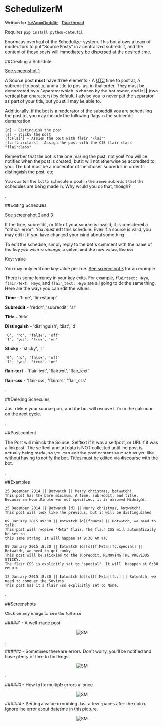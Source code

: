 SchedulizerM
========

Written for [/u/ApexRedditr](http://reddit.com/u/apexredditr) - [Req thread](http://www.reddit.com/r/RequestABot/comments/2m5abs/request_schedule_a_post/)

Requires `pip install python-dateutil`

Enormous overhaul of the Schedulizer system. This bot allows a team of moderators to put "Source Posts" in a centralized subreddit, and the content of those posts will immediately be dispersed at the desired time.

##Creating a Schedule

[See screenshot 1](https://github.com/voussoir/reddit/tree/master/Schedulizer-ModTeam#1---a-well-made-post)

A Source post **must** have three elements - A [UTC](http://www.timeanddate.com/time/map/) time to post at, a subreddit to post to, and a title to post as, in that order. They must be demarcated by a Separator which is chosen by the bot owner, and is **||** (two vertical bar characters) by default. I advise you to never put the separator as part of your title, but you still may be able to.

Additionally, if the bot is a moderator of the subreddit you are scheduling the post to, you may include the following flags in the subreddit demarcation

    [d] - Distinguish the post
    [s] - Sticky the post
    [f:Flair] - Assign the post with flair "Flair"
    [fc:flairclass] - Assign the post with the CSS flair class "flairclass"

Remember that the bot is the one making the post, not you! You will be notified when the post is created, but it will not otherwise be accredited to you. The bot must be a moderator of the chosen subreddit in order to distinguish the post, etc.

You *can* tell the bot to schedule a post in the same subreddit that the schedules are being made in. Why would you do that, though?


.

##Editing Schedules

[See screenshot 2 and 3](https://github.com/voussoir/reddit/tree/master/Schedulizer-ModTeam#2---sometimes-there-are-errors-dont-worry-youll-be-notified-and-have-plenty-of-time-to-fix-things)

If the time, subreddit, or title of your source is invalid, it is considered a "critical error". You *must* edit this schedule. Even if a source is valid, you may edit it if you have changed your mind about something.

To edit the schedule, simply reply to the bot's comment with the name of the key you wish to change, a colon, and the new value, like so:

   Key: value

You may only edit one key:value per line. [See screenshot 3](https://github.com/voussoir/reddit/tree/master/Schedulizer-ModTeam#3---how-to-fix-multiple-errors-at-once) for an example.

There is some leniency in your key edits. For example, `flairtext: Heyo`, `flair-text: Heyo`, and `flair_text: Heyo` are all going to do the same thing. Here are the ways you can edit the values.

**Time** - 'time', 'timestamp'

**Subreddit** - 'reddit', 'subreddit', 'sr'
	
**Title**  - 'title'

**Distinguish** - 'distinguish', 'dist', 'd'

    '0', 'no', 'false', 'off'
    '1', 'yes', 'true', 'on'

**Sticky** - 'sticky', 's'

    '0', 'no', 'false', 'off'
    '1', 'yes', 'true', 'on'

**flair-text** - 'flair-text', 'flairtext', 'flair_text'

**flair-css** - 'flair-css', 'flaircss', 'flair_css'


.

##Deleting Schedules

Just delete your source post, and the bot will remove it from the calendar on the next cycle.


.


##Post content

The Post will mimick the Source. Selftext if it was a selfpost, or URL if it was a linkpost. The selftext and url data is NOT collected until the post is actually being made, so you can edit the post content as much as you like without having to notify the bot. Titles must be edited via discourse with the bot.

.


##Examples

    25 December 2014 || Botwatch || Merry christmas, botwatch!
    This post has the bare minimum. A time, subreddit, and title. 
    Because an Hour:Minute was not specified, it is assumed Midnight.

    25 December 2014 || Botwatch [d] || Merry christmas, botwatch!
    This post will look like the previous, but it will be distinguished

    09 January 2015 09:30 || Botwatch [d][f:Meta] || Botwatch, we need to talk.
    This post will receive "Meta" flair. The flair CSS will automatically be set to 
    this same string. It will happen at 9:30 AM UTC

    09 January 2015 18:30 || Botwatch [d][s][f:Meta][fc:special] || Botwatch, we need to get funky
    This post will be stickied to the subreddit, REMOVING THE PREVIOUS STICKY. 
    The flair CSS is explicitly set to "special". It will  happpen at 6:30 PM UTC

    12 January 2015 18:30 || Botwatch [d][s][f:Meta][fc:] || Botwatch, we need to conquer the Soviets
    This post has it's flair css explicitly set to None.


.


##Screenshots

Click on any image to see the full size

#####1 - A well-made post
<p align="center">
  <img src="https://github.com/voussoir/reddit/blob/master/.GitImages/SchedulizerM_00.png?raw=true" alt="SM"/>
</p>


.


#####2 - Sometimes there are errors. Don't worry, you'll be notified and have plenty of time to fix things.
<p align="center">
  <img src="https://github.com/voussoir/reddit/blob/master/.GitImages/SchedulizerM_01.png?raw=true" alt="SM"/>
</p>


.

#####3 - How to fix multiple errors at once
<p align="center">
  <img src="https://github.com/voussoir/reddit/blob/master/.GitImages/SchedulizerM_02.png?raw=true" alt="SM"/>
</p>

#####4 - Setting a value to nothing 
Just a few spaces after the colon. Ignore the error about datetime in this picture.
<p align="center">
  <img src="https://github.com/voussoir/reddit/blob/master/.GitImages/SchedulizerM_03.png?raw=true" alt="SM"/>
</p>
